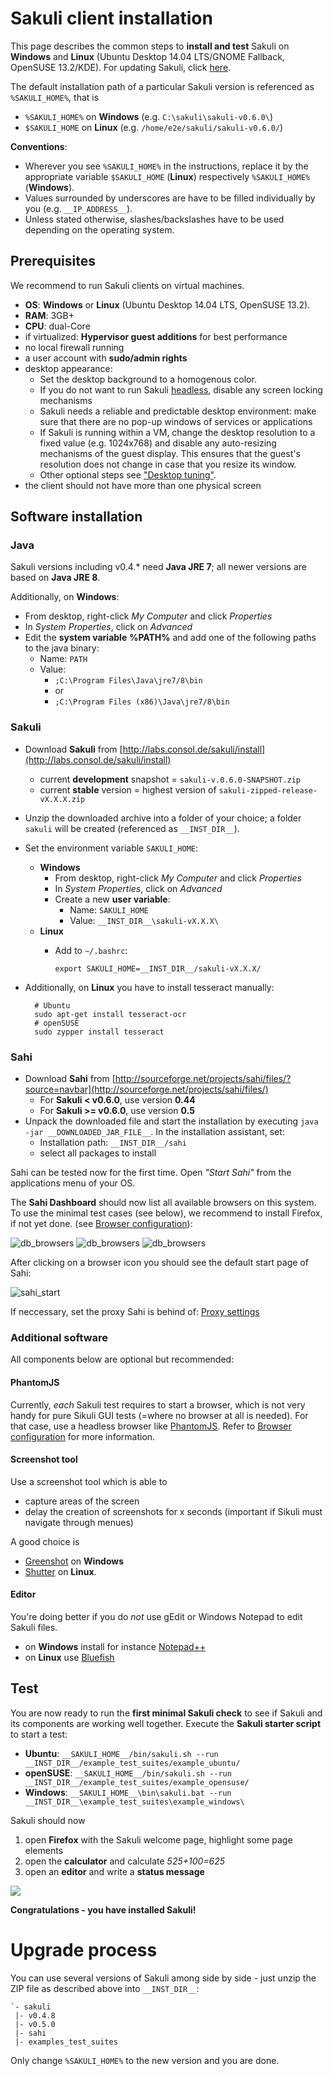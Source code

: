 # Sakuli client installation 

This page describes the common steps to **install and test** Sakuli on **Windows** and **Linux** (Ubuntu Desktop 14.04 LTS/GNOME Fallback, OpenSUSE 13.2/KDE). For updating Sakuli, click [here](#upgrade-process).

The default installation path of a particular Sakuli version is referenced as `%SAKULI_HOME%`, that is 

- `%SAKULI_HOME%` on **Windows** (e.g. `C:\sakuli\sakuli-v0.6.0\`)
- `$SAKULI_HOME` on **Linux** (e.g. `/home/e2e/sakuli/sakuli-v0.6.0/`)

**Conventions**: 

- Wherever you see `%SAKULI_HOME%` in the instructions, replace it by the appropriate variable `$SAKULI_HOME` (**Linux**) respectively `%SAKULI_HOME%` (**Windows**).
- Values surrounded by underscores are have to be filled individually by you (e.g. `__IP_ADDRESS__`).
- Unless stated otherwise, slashes/backslashes have to be used depending on the operating system.

## Prerequisites

We recommend to run Sakuli clients on virtual machines.

* **OS**: **Windows** or **Linux** (Ubuntu Desktop 14.04 LTS, OpenSUSE 13.2). 
* **RAM**: 3GB+
* **CPU**: dual-Core
* if virtualized: **Hypervisor guest additions** for best performance 
* no local firewall running
* a user account with **sudo/admin rights**
* desktop appearance:
  * Set the desktop background to a homogenous color. 
  * If you do not want to run Sakuli [headless](headless-linux.md), disable any screen locking mechanisms
  * Sakuli needs a reliable and predictable desktop environment: make sure that there are no pop-up windows of services or applications
  * If Sakuli is running within a VM, change the desktop resolution to a fixed value (e.g. 1024x768) and disable any auto-resizing mechanisms of the guest display. This ensures that the guest's resolution does not change in case that you resize its window.
  * Other optional steps see ["Desktop tuning"](./troubleshooting-tuning-sakuli-client.md#desktop-tuning).
* the client should not have more than one physical screen 

## Software installation 
### Java

Sakuli versions including v0.4.* need **Java JRE 7**; all newer versions are based on **Java JRE 8**.  

Additionally, on **Windows**: 

* From desktop, right-click *My Computer* and click *Properties*
* In *System Properties*, click on *Advanced*
* Edit the **system variable** **%PATH%** and add one of the following paths to the java binary: 
  * Name: `PATH`
  * Value: 
    * `;C:\Program Files\Java\jre7/8\bin`
    * or 
	* `;C:\Program Files (x86)\Java\jre7/8\bin`
	


### Sakuli 

* Download **Sakuli** from  [http://labs.consol.de/sakuli/install](http://labs.consol.de/sakuli/install)
  * current **development** snapshot = `sakuli-v.0.6.0-SNAPSHOT.zip` 
  * current **stable** version = highest version of `sakuli-zipped-release-vX.X.X.zip` 
* Unzip the downloaded archive into a folder of your choice; a folder `sakuli` will be created (referenced as `__INST_DIR__`). 
* Set the environment variable `SAKULI_HOME`: 
  * **Windows**
    * From desktop, right-click *My Computer* and click *Properties*
    * In *System Properties*, click on *Advanced*
  	* Create a new **user variable**: 
        * Name: `SAKULI_HOME`
  	  * Value: `__INST_DIR__\sakuli-vX.X.X\`
  * **Linux**
    * Add to `~/.bashrc`: 
    
      `export SAKULI_HOME=__INST_DIR__/sakuli-vX.X.X/`
      
* Additionally, on **Linux** you have to install tesseract manually: 

        # Ubuntu
        sudo apt-get install tesseract-ocr
        # openSUSE
        sudo zypper install tesseract

### Sahi

* Download **Sahi** from [http://sourceforge.net/projects/sahi/files/?source=navbar](http://sourceforge.net/projects/sahi/files/)
  * For **Sakuli < v0.6.0**, use version **0.44**
  * For **Sakuli >= v0.6.0**, use version **0.5**
* Unpack the downloaded file and start the installation by executing `java -jar __DOWNLOADED_JAR_FILE__`. In the installation assistant, set: 
  * Installation path: `__INST_DIR__/sahi`
  * select all packages to install

Sahi can be tested now for the first time. Open *"Start Sahi"* from the applications menu of your OS. 

The **Sahi Dashboard** should now list all available browsers on this system. To use the minimal test cases (see below), we recommend to install Firefox, if not yet done. (see [Browser configuration](./additional-settings.md#browser-configuration)): 

![db_browsers](./pics/w_sahi_dashboard_browsers.jpg) 
![db_browsers](./pics/u_sahi_dashboard_browsers.png) 
![db_browsers](./pics/s_sahi_dashboard_browsers.jpg) 
	
After clicking on a browser icon you should see the default start page of Sahi: 

![sahi_start](../docs/pics/sahi_startpage.jpg) 

If neccessary, set the proxy Sahi is behind of: [Proxy settings](./sakuli-additional-settings.md#sahi-behind-a-proxy)

### Additional software

All components below are optional but recommended: 

#### PhantomJS
	
Currently, *each* Sakuli test requires to start a browser, which is not very handy for pure Sikuli GUI tests (=where no browser at all is needed). For that case, use a headless browser like [PhantomJS](http://phantomjs.org). Refer to [Browser configuration](./additional-settings.md#browser-configuration) for more information. 


#### Screenshot tool 
 
Use a screenshot tool which is able to

- capture areas of the screen
- delay the creation of screenshots for x seconds (important if Sikuli must navigate through menues)

A good choice is

* [Greenshot](http://www.getgreenshot.org) on **Windows**  
* [Shutter](http://shutter-project.org/) on **Linux**.

#### Editor
You're doing better if you do *not* use gEdit or Windows Notepad to edit Sakuli files. 

* on **Windows** install for instance [Notepad++](http://notepad-plus-plus.org/) 
* on **Linux** use [Bluefish](http://bluefish.openoffice.nl/index.html)
	

	
## Test

You are now ready to run the **first minimal Sakuli check** to see if Sakuli and its components are working well together. Execute the **Sakuli starter script** to start a test: 

* **Ubuntu**: `__SAKULI_HOME__/bin/sakuli.sh --run __INST_DIR__/example_test_suites/example_ubuntu/` 
* **openSUSE**: `__SAKULI_HOME__/bin/sakuli.sh --run __INST_DIR__/example_test_suites/example_opensuse/` 
* **Windows**: `__SAKULI_HOME__\bin\sakuli.bat --run __INST_DIR__\example_test_suites\example_windows\`

Sakuli should now 

1.  open **Firefox** with the Sakuli welcome page, highlight some page elements
2.  open the **calculator** and calculate *525+100=625* 
3.  open an **editor** and write a **status message**

![](pics/u_vnc_test.png)

**Congratulations - you have installed Sakuli!**

# Upgrade process

You can use several versions of Sakuli among side by side - just unzip the ZIP file as described above into `__INST_DIR__`: 

    `- sakuli
     |- v0.4.8
     |- v0.5.0
     |- sahi
     |- examples_test_suites
    
Only change `%SAKULI_HOME%` to the new version and you are done. 